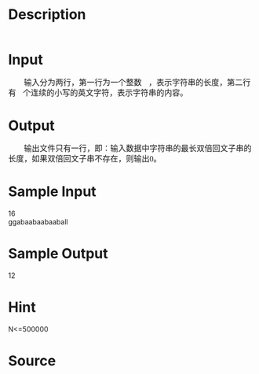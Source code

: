 
# Description

<div class="content"><p><img alt="" src="/source/bzoj/2342/img/aHR0cHM6Ly9seWRzeS5jb20vSnVkZ2VPbmxpbmUvdXBsb2FkLzIwMTExMS8xKDcpLmpwZw==.jpg"/></p></div>

# Input

<div class="content"><p class="p0" style="margin-top: 7.8pt; margin-bottom: 7.8pt; text-indent: 24pt; line-height: 150%"><span style="font-size: 12pt; font-family: &#39;宋体&#39;; mso-spacerun: &#39;yes&#39;">输入分为两行，第一行为一个整数</span><span><img height="15" alt="" width="14" src="file:///C:/DOCUME~1/ADMINI~1/LOCALS~1/Temp/ksohtml/wps_clip_image-28668.png"/></span><span style="font-size: 12pt; font-family: &#39;宋体&#39;; mso-spacerun: &#39;yes&#39;">，表示字符串的长度，第二行有</span><span><img height="15" alt="" width="14" src="file:///C:/DOCUME~1/ADMINI~1/LOCALS~1/Temp/ksohtml/wps_clip_image-28863.png"/></span><span style="font-size: 12pt; font-family: &#39;宋体&#39;; mso-spacerun: &#39;yes&#39;">个连续的小写的英文字符，表示字符串的内容。</span><span style="font-size: 12pt; font-family: &#39;Times New Roman&#39;; mso-spacerun: &#39;yes&#39;"><o:p></o:p></span></p>
<p class="p0" style="margin-top: 7.8pt; margin-bottom: 7.8pt; text-indent: 24pt; line-height: 150%"><span style="font-size: 12pt; font-family: &#39;Times New Roman&#39;; mso-spacerun: &#39;yes&#39;"><o:p></o:p></span></p></div>

# Output

<div class="content"><p class="p0" style="margin-top: 7.8pt; margin-bottom: 7.8pt; text-indent: 24pt; line-height: 150%"><span style="font-size: 12pt; font-family: &#39;宋体&#39;; mso-spacerun: &#39;yes&#39;">输出文件只有一行，即：输入数据中字符串的最长双倍回文子串的长度，如果双倍回文子串不存在，则输出<font face="Times New Roman">0</font><font face="宋体">。</font></span><span style="font-size: 12pt; font-family: &#39;Times New Roman&#39;; mso-spacerun: &#39;yes&#39;"><o:p></o:p></span></p></div>

# Sample Input

<div class="content"><span class="sampledata">16<br/>
ggabaabaabaaball</span></div>

# Sample Output

<div class="content"><span class="sampledata">12</span></div>

# Hint

<div class="content"><p></p><p>N&lt;=500000</p><p></p></div>

# Source

<div class="content"><p><a href="problemset.php?search="></a></p></div>

